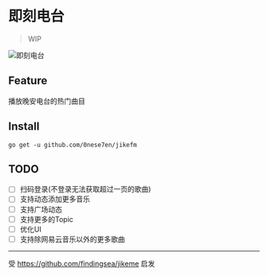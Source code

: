 # 即刻电台
> WIP

![即刻电台](https://raw.githubusercontent.com/findingsea/jikefm/master/dist/example.gif)

## Feature

播放晚安电台的热门曲目

## Install

`go get -u github.com/0nese7en/jikefm`

## TODO

- [ ] 扫码登录(不登录无法获取超过一页的歌曲)
- [ ] 支持动态添加更多音乐
- [ ] 支持广场动态
- [ ] 支持更多的Topic
- [ ] 优化UI
- [ ] 支持除网易云音乐以外的更多歌曲

---

受 https://github.com/findingsea/jikeme 启发

